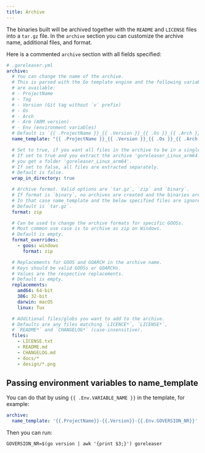 ```yaml
---
title: Archive
---
```


The binaries built will be archived together with the `README` and `LICENSE` files into a
`tar.gz` file. In the `archive` section you can customize the archive name,
additional files, and format.

Here is a commented `archive` section with all fields specified:

```yml
# .goreleaser.yml
archive:
  # You can change the name of the archive.
  # This is parsed with the Go template engine and the following variables
  # are available:
  # - ProjectName
  # - Tag
  # - Version (Git tag without `v` prefix)
  # - Os
  # - Arch
  # - Arm (ARM version)
  # - Env (environment variables)
  # Default is `{{ .ProjectName }}_{{ .Version }}_{{ .Os }}_{{ .Arch }}{{ if .Arm }}v{{ .Arm }}{{ end }}`.
  name_template: "{{ .ProjectName }}_{{ .Version }}_{{ .Os }}_{{ .Arch }}"

  # Set to true, if you want all files in the archive to be in a single directory.
  # If set to true and you extract the archive 'goreleaser_Linux_arm64.tar.gz',
  # you get a folder 'goreleaser_Linux_arm64'.
  # If set to false, all files are extracted separately.
  # Default is false.
  wrap_in_directory: true

  # Archive format. Valid options are `tar.gz`, `zip` and `binary`.
  # If format is `binary`, no archives are created and the binaries are instead uploaded directly.
  # In that case name_template and the below specified files are ignored.
  # Default is `tar.gz`.
  format: zip

  # Can be used to change the archive formats for specific GOOSs.
  # Most common use case is to archive as zip on Windows.
  # Default is empty.
  format_overrides:
    - goos: windows
      format: zip

  # Replacements for GOOS and GOARCH in the archive name.
  # Keys should be valid GOOSs or GOARCHs.
  # Values are the respective replacements.
  # Default is empty.
  replacements:
    amd64: 64-bit
    386: 32-bit
    darwin: macOS
    linux: Tux

  # Additional files/globs you want to add to the archive.
  # Defaults are any files matching `LICENCE*`, `LICENSE*`,
  # `README*` and `CHANGELOG*` (case-insensitive).
  files:
    - LICENSE.txt
    - README.md
    - CHANGELOG.md
    - docs/*
    - design/*.png
```

## Passing environment variables to name_template

You can do that by using `{{ .Env.VARIABLE_NAME }}` in the template, for
example:

```yaml
archive:
  name_template: '{{.ProjectName}}-{{.Version}}-{{.Env.GOVERSION_NR}}'
```

Then you can run:

```console
GOVERSION_NR=$(go version | awk '{print $3;}') goreleaser
```
